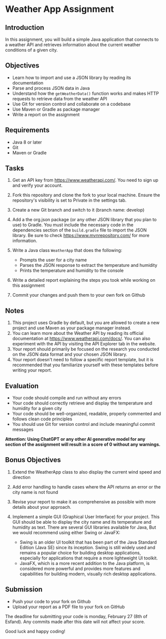 # Weather App Assignment

## Introduction
In this assignment, you will build a simple Java application that connects to a weather API and retrieves information about the current weather conditions of a given city.

## Objectives
- Learn how to import and use a JSON library by reading its documentation
- Parse and process JSON data in Java
- Understand how the `getWeatherData()` function works and makes HTTP requests to retrieve data from the weather API
- Use Git for version control and collaborate on a codebase
- Use Maven or Gradle as package manager
- Write a report on the assignment

## Requirements
- Java 8 or later
- Git
- Maven or Gradle

## Tasks
1. Get an API key from https://www.weatherapi.com/. You need to sign up and verify your account.
2. Fork this repository and clone the fork to your local machine. Ensure the repository's visibility is set to Private in the settings tab.
3. Create a new Git branch and switch to it (branch name: develop)
4. Add a the org.json package (or any other JSON library that you plan to use) to Gradle. You must include the necessary code in the dependencies section of the `build.gradle` file to import the JSON library. Be sure to check https://www.mvnrepository.com/ for more information.

5. Write a Java class `WeatherApp` that does the following:
    - Prompts the user for a city name
    - Parses the JSON response to extract the temperature and humidity
    - Prints the temperature and humidity to the console

6. Write a detailed report explaining the steps you took while working on this assignment
7. Commit your changes and push them to your own fork on Github

## Notes
1. This project uses Gradle by default, but you are allowed to create a new project and use Maven as your package manager instead.
2. You can learn more about the Weather API by reading its official documentation at https://www.weatherapi.com/docs/. You can also experiment with the API by visiting the API Explorer tab in the website.
3. Your report should primarily be focused on the research you conducted on the JSON data format and your chosen JSON library.
4. Your report doesn't need to follow a specific report template, but it is recommended that you familiarize yourself with these templates before writing your report.

## Evaluation
- Your code should compile and run without any errors
- Your code should correctly retrieve and display the temperature and humidity for a given city
- Your code should be well-organized, readable, properly commented and follows clean code principles
- You should use Git for version control and include meaningful commit messages

**Attention: Using ChatGPT or any other AI generative model for any section of the assignment will result in a score of 0 without any warnings.**

## Bonus Objectives
1. Extend the WeatherApp class to also display the current wind speed and direction
2. Add error handling to handle cases where the API returns an error or the city name is not found
3. Revise your report to make it as comprehensive as possible with more details about your approach. 
4. Implement a simple GUI (Graphical User Interface) for your project. This GUI should be able to display the city name and its temperature and humidity as text. There are several GUI libraries available for Java, But we would recommend using either Swing or JavaFX:

    - Swing is an older UI toolkit that has been part of the Java Standard Edition (Java SE) since its inception. Swing is still widely used and remains a popular choice for building desktop applications, especially for applications that require a more lightweight UI toolkit.
    - JavaFX, which is a more recent addition to the Java platform, is considered more powerful and provides more features and capabilities for building modern, visually rich desktop applications.

## Submission
- Push your code to your fork on Github
- Upload your report as a PDF file to your fork on GitHub

The deadline for submitting your code is monday, February 27 (8th of Esfand). Any commits made after this date will not affect your score.

Good luck and happy coding!
